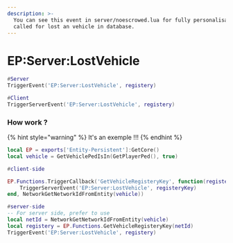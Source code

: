 ```yaml
---
description: >-
  You can see this event in server/noescrowed.lua for fully personalisation. Is
  called for lost an vehicle in database.
---
```


# EP:Server:LostVehicle



```lua
#Server
TriggerEvent('EP:Server:LostVehicle', registery)

#Client
TriggerServerEvent('EP:Server:LostVehicle', registery)
```

### How work ?

{% hint style="warning" %}
It's an exemple !!!
{% endhint %}

```lua
local EP = exports['Entity-Persistent']:GetCore()
local vehicle = GetVehiclePedIsIn(GetPlayerPed(), true)

#client-side

EP.Functions.TriggerCallback('GetVehicleRegisteryKey', function(registeryKey)
    TriggerServerEvent('EP:Server:LostVehicle', registeryKey)
end, NetworkGetNetworkIdFromEntity(vehicle))

#server-side
-- For server side, prefer to use
local netId = NetworkGetNetworkIdFromEntity(vehicle)
local registery = EP.Functions.GetVehicleRegisteryKey(netId)
TriggerEvent('EP:Server:LostVehicle', registery)
```
